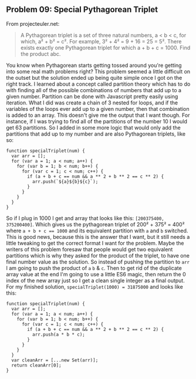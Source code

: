 ## Problem 09: Special Pythagorean Triplet

From projecteuler.net:

> A Pythagorean triplet is a set of three natural numbers, a < b < c, for which, a&sup2; + b&sup2; = c&sup2;. For example, 3&sup2; + 4&sup2; = 9 + 16 = 25 = 5&sup2;. There exists exactly one Pythagorean triplet for which a + b + c = 1000. Find the product abc.

You know when Pythagorean starts getting tossed around you're getting into some real math problems right? This problem seemed a little difficult on the outset but the solution ended up being quite simple once I got on the right track. I learned about a concept called partition theory which has to do with finding all of the possible combinations of numbers that add up to a given number. Partition can be done with Javascript pretty easily using iteration. What I did was create a chain of 3 nested for loops, and if the variables of the loops ever add up to a given number, then that combination is added to an array. This doesn't give me the output that I want though. For instance, if I was trying to find all of the partitions of the number 10 I would get 63 partitions. So I added in some more logic that would only add the partitions that add up to my number and are also Pythagorean triplets, like so:

```
function specialTriplet(num) {
  var arr = [];
  for (var a = 1; a < num; a++) {
    for (var b = 1; b < num; b++) {
      for (var c = 1; c < num; c++) {
        if (a + b + c == num && a ** 2 + b ** 2 == c ** 2) {
          arr.push(`${a}${b}${c}`);
        }
      }
    }
  }
}
```

So if I plug in 1000 I get and array that looks like this: `[200375400, 375200400]`. Which gives us the pythagorean triplet of 200&sup2; + 375&sup2; = 400&sup2; where `a + b + c == 1000` and its equivalent partition with `a` and `b` switched. This is good news, because this is the answer that I want, but it still needs a little tweaking to get the correct format I want for the problem. Maybe the writers of this problem foresaw that people would get two equivalent partitions which is why they asked for the product of the triplet, to have one final number value as the solution. So instead of pushing the partition to `arr` I am going to push the product of `a` `b` & `c`. Then to get rid of the duplicate array value at the end I'm going to use a little ES6 magic, then return the 0 index of the new array just so I get a clean single integer as a final output. For my finished solution, `specialTriplet(1000) = 31875000` and looks like this:
```
function specialTriplet(num) {
  var arr = [];
  for (var a = 1; a < num; a++) {
    for (var b = 1; b < num; b++) {
      for (var c = 1; c < num; c++) {
        if (a + b + c == num && a ** 2 + b ** 2 == c ** 2) {
          arr.push(a * b * c);
        }
      }
    }
  }
  var cleanArr = [...new Set(arr)];
  return cleanArr[0];
}
```
